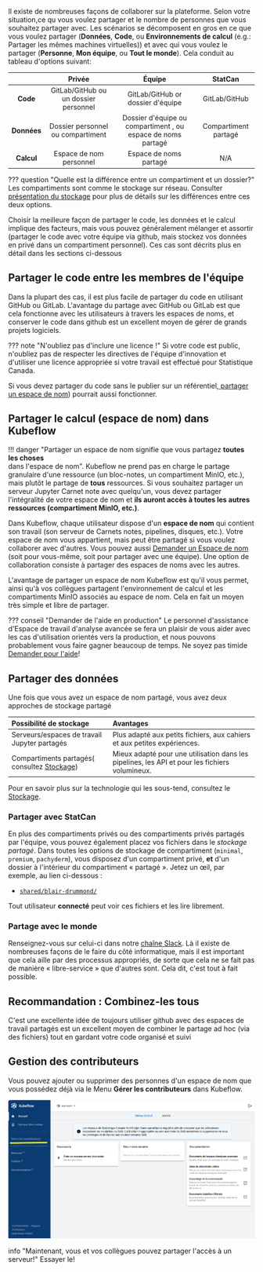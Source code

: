 Il existe de nombreuses façons de collaborer sur la plateforme. Selon votre
situation,ce qu vous voulez partager et le nombre de personnes que vous
souhaitez partager avec. Les scénarios se décomposent en gros en ce que vous
voulez partager (**Données**, **Code**, ou **Environnements de calcul** (e.g.:
Partager les mêmes machines virtuelles)) et avec qui vous voulez le partager
(**Personne**, **Mon équipe**, ou **Tout le monde**). Cela conduit au tableau
d'options suivant:

|             |              **Privée**               |                          **Équipe**                          |     **StatCan**      |
| :---------: | :-----------------------------------: | :----------------------------------------------------------: | :------------------: |
|  **Code**   | GitLab/GitHub ou un dossier personnel |              GitLab/GitHub or dossier d'équipe               |    GitLab/GitHub     |
| **Données** |   Dossier personnel ou compartiment   | Dossier d'équipe ou compartiment , ou espace de noms partagé | Compartiment partagé |
| **Calcul**  |        Espace de nom personnel        |                    Espace de noms partagé                    |         N/A          |

<!-- prettier-ignore -->
??? question "Quelle est la différence entre un compartiment et un dossier?"
    Les compartiments sont comme le stockage sur réseau. Consulter [ présentation du stockage](../Stockage.md) pour plus de détails sur les différences entre ces deux options.

Choisir la meilleure façon de partager le code, les données et le calcul
implique des facteurs, mais vous pouvez généralement mélanger et assortir
(partager le code avec votre équipe via github, mais stockez vos données en
privé dans un compartiment personnel). Ces cas sont décrits plus en détail dans
les sections ci-dessous

## Partager le code entre les membres de l'équipe

Dans la plupart des cas, il est plus facile de partager du code en utilisant
GitHub ou GitLab. L'avantage du partage avec GitHub ou GitLab est que cela
fonctionne avec les utilisateurs à travers les espaces de noms, et conserver le
code dans github est un excellent moyen de gérer de grands projets logiciels.

<!-- prettier-ignore -->
??? note "N'oubliez pas d'inclure une licence !"
    Si votre code est public, n'oubliez pas de respecter les directives de l'équipe d'innovation et d'utiliser une licence appropriée si votre travail est effectué pour Statistique Canada.

Si vous devez partager du code sans le publier sur un
référentiel,[ partager un espace de nom](#share-compute-namespace-in-kubeflow))
pourrait aussi fonctionner.

## Partager le calcul (espace de nom) dans Kubeflow

<!-- prettier-ignore -->
!!! danger "Partager un espace de nom signifie que vous partagez **toutes les choses**  
    dans l'espace de nom".
    Kubeflow ne prend pas en charge le partage granulaire d'une ressource (un bloc-notes, un compartiment MinIO, etc.), mais plutôt le partage de **tous** ressources. Si vous souhaitez partager un serveur Jupyter Carnet note avec quelqu'un, vous devez partager l'intégralité de votre espace de nom et **ils auront accès à toutes les autres ressources (compartiment MinIO, etc.)**.

Dans Kubeflow, chaque utilisateur dispose d'un **espace de nom** qui contient
son travail (son serveur de Carnets notes, pipelines, disques, etc.). Votre
espace de nom vous appartient, mais peut être partagé si vous voulez collaborer
avec d'autres. Vous pouvez aussi
[ Demander un Espace de nom](Demander-EspaceDeNom.md) (soit pour vous-même, soit
pour partager avec une équipe). Une option de collaboration consiste à partager
des espaces de noms avec les autres.

L'avantage de partager un espace de nom Kubeflow est qu'il vous permet, ainsi
qu'à vos collègues partagent l'environnement de calcul et les compartiments
MinIO associés au espace de nom. Cela en fait un moyen très simple et libre de
partager.

<!-- prettier-ignore -->
??? conseil "Demander de l'aide en production"
    Le personnel d'assistance d'Espace de travail d'analyse avancée se fera un plaisir de vous aider avec les cas d'utilisation orientés vers la production, et nous pouvons probablement vous faire gagner beaucoup de temps. Ne soyez pas timide [Demander pour l'aide](../Aide.md)!

## Partager des données

Une fois que vous avez un espace de nom partagé, vous avez deux approches de
stockage partagé

| Possibilité de stockage                                       | Avantages                                                                                      |
| :------------------------------------------------------------ | :--------------------------------------------------------------------------------------------- |
| Serveurs/espaces de travail Jupyter partagés                  | Plus adapté aux petits fichiers, aux cahiers et aux petites expériences.                       |
| Compartiments partagés( consultez [Stockage](../Stockage.md)) | Mieux adapté pour une utilisation dans les pipelines, les API et pour les fichiers volumineux. |

Pour en savoir plus sur la technologie qui les sous-tend, consultez le
[Stockage](../Stockage.md).

### Partager avec StatCan

En plus des compartiments privés ou des compartiments privés partagés par
l'équipe, vous pouvez également placez vos fichiers dans le _stockage partagé_.
Dans toutes les options de stockage de compartiment (`minimal`, `premium`,
`pachyderm`), vous disposez d'un compartiment privé, **et** d'un dossier à
l'intérieur du compartiment « partagé ». Jetez un œil, par exemple, au lien
ci-dessous :

- [`shared/blair-drummond/`](https://minimal-tenant1-minio.covid.cloud.statcan.ca/minio/shared/blair-drummond/)

Tout utilisateur **connecté** peut voir ces fichiers et les lire librement.

### Partage avec le monde

Renseignez-vous sur celui-ci dans notre
[chaîne Slack](https://statcan-aaw.slack.com). Là il existe de nombreuses façons
de le faire du côté informatique, mais il est important que cela aille par des
processus appropriés, de sorte que cela ne se fait pas de manière «
libre-service » que d'autres sont. Cela dit, c'est tout à fait possible.

## Recommandation : Combinez-les tous

C'est une excellente idée de toujours utiliser github avec des espaces de
travail partagés est un excellent moyen de combiner le partage ad hoc (via des
fichiers) tout en gardant votre code organisé et suivi

## Gestion des contributeurs

Vous pouvez ajouter ou supprimer des personnes d'un espace de nom que vous
possédez déjà via le Menu **Gérer les contributeurs** dans Kubeflow.

![Contributors Menu](../images/kubeflow_contributors.png)

<!-- prettier-ignore -->
 info "Maintenant, vous et vos collègues pouvez partager l'accès à un serveur!"
    Essayer le!
